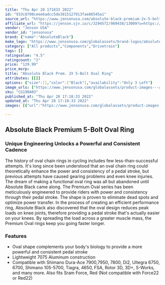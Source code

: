 ```yaml
---
title: "Thu Apr 28 171833 2022"
id: "933c8700ceee6adcc5de3815127913fae86545a1"
source_url: "https://www.jensonusa.com/absolute-black-premium-2x-5-bolt-oval-ring"
affiliate_url: "https://jenson.sjv.io/c/3294572/989438/13009?u=https://www.jensonusa.com/absolute-black-premium-2x-5-bolt-oval-ring"
vendor: "Jenson USA"
vendor_id: "jensonusa"
brand: {"name":"AbsoluteBlack"}
make_logo: "https://www.jensonusa.com/globalassets/brand-logos/absoluteblack2.jpg"
category: ["All products","Components","Drivetrain"]
tags: []
ratingvalue: "4.5"
ratingcount: "2"
price: "129.99"
price_msrp: 
title: "Absolute Black Prem. 2X 5-Bolt Oval Ring"
attributes: [[]]
options: {"size":[],"color":["Black"],"availability":"Only 3 Left"}
image_urls: ["https://www.jensonusa.com/globalassets/product-images---all-assets/absoluteblack/cg198a03-black.jpg"]
sku: "CG198A03"
published_at: "Thu Apr 28 17:18:33 2022"
updated_at: "Thu Apr 28 17:18:33 2022"
images: [{"url":"https://www.jensonusa.com/globalassets/product-images---all-assets/absoluteblack/cg198a03-black.jpg","path":"full/ed4e2251fe1df6115a1190ef5db863c8cd460ba1.jpg","checksum":"8484569e41c2b043bd115d0cc0924eb9","status":"downloaded"}]

---
```

## Absolute Black Premium 5-Bolt Oval Ring

### Unique Engineering Unlocks a Powerful and Consistent Cadence

The history of oval chain rings in cycling includes few less-than-successful
attempts. It's long since been understood that an oval chain ring could
theoretically enhance the power and consistency of a pedal stroke, but
previous attempts have caused gearing problems and even knee injuries. The
dream of making a functional oval ring was all but abandoned until Absolute
Black came along. The Premium Oval series has been meticulously engineered to
provide riders with power and consistency through their pedal stroke. The
shape is proven to eliminate dead spots and optimize power transfer. In the
process of creating an efficient performance ring, Absolute Black also
discovered that the oval design reduces peak loads on knee joints, therefore
providing a pedal stroke that's actually easier on your knees. By spreading
the load across a greater muscle mass, the Premium Oval rings keep you going
faster longer.

### Features

  * Oval shape complements your body's biology to provide a more powerful and consistent pedal stroke
  * Lightweight 7075 Aluminum construction
  * Compatible with Shimano Dura-Ace 7900,7950, 7800, Di2, Ultegra 6750, 6700, Shimano 105-5700, Tiagra, 4650, FSA, Rotor 3D, 3D+, S-Works, and many more. Also fits Sram Force, Red (Not compatible with Force22 or Red22)

